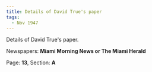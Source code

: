 ```yaml
---  
title: Details of David True's paper  
tags:  
  - Nov 1947  
---  
```

  
Details of David True's paper.  
  
Newspapers: **Miami Morning News or The Miami Herald**  
  
Page: **13**, Section: **A** 

